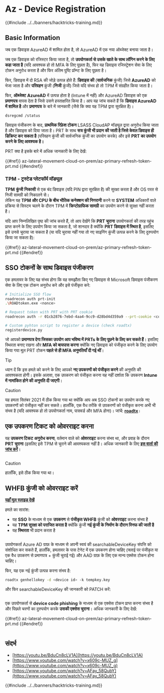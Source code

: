 # Az - Device Registration

{{#include ../../banners/hacktricks-training.md}}

## Basic Information

जब एक डिवाइस AzureAD में शामिल होता है, तो AzureAD में एक नया ऑब्जेक्ट बनाया जाता है।

जब एक डिवाइस को रजिस्टर किया जाता है, तो **उपयोगकर्ता से उसके खाते के साथ लॉगिन करने के लिए कहा जाता है** (यदि आवश्यक हो तो MFA के लिए पूछता है), फिर यह डिवाइस रजिस्ट्रेशन सेवा के लिए टोकन अनुरोध करता है और फिर अंतिम पुष्टि प्रॉम्प्ट के लिए पूछता है।

फिर, डिवाइस में दो RSA की जोड़े उत्पन्न होते हैं: **डिवाइस की** (**सार्वजनिक** कुंजी) जिसे **AzureAD** को भेजा जाता है और **परिवहन** कुंजी (**निजी** कुंजी) जिसे यदि संभव हो तो TPM में संग्रहीत किया जाता है।

फिर, **ऑब्जेक्ट** **AzureAD** में उत्पन्न होता है (Intune में नहीं) और AzureAD डिवाइस को एक **प्रमाणपत्र** वापस देता है जिसे उसने हस्ताक्षरित किया है। आप यह जांच सकते हैं कि **डिवाइस AzureAD में शामिल है** और **प्रमाणपत्र** के बारे में जानकारी (जैसे कि क्या यह TPM द्वारा सुरक्षित है)।
```bash
dsregcmd /status
```
डिवाइस पंजीकरण के बाद, **प्राथमिक रिफ्रेश टोकन** LSASS CloudAP मॉड्यूल द्वारा अनुरोध किया जाता है और डिवाइस को दिया जाता है। PRT के साथ **सत्र कुंजी भी प्रदान की जाती है जिसे केवल डिवाइस ही डिक्रिप्ट कर सकता है** (परिवहन कुंजी की सार्वजनिक कुंजी का उपयोग करके) और इसे **PRT का उपयोग करने के लिए आवश्यक है।**

PRT क्या है इसके बारे में अधिक जानकारी के लिए देखें:

{{#ref}}
az-lateral-movement-cloud-on-prem/az-primary-refresh-token-prt.md
{{#endref}}

### TPM - ट्रस्टेड प्लेटफॉर्म मॉड्यूल

**TPM** **कुंजी** **निकासी** से एक बंद डिवाइस (यदि PIN द्वारा सुरक्षित है) की सुरक्षा करता है और OS परत से निजी सामग्री को निकालने से।\
लेकिन यह **TPM और CPU के बीच भौतिक कनेक्शन की निगरानी** करने या **SYSTEM** अधिकारों वाले प्रक्रिया से सिस्टम चलने के दौरान TPM में **क्रिप्टोग्राफिक सामग्री** का उपयोग करने से सुरक्षा नहीं करता है।

यदि आप निम्नलिखित पृष्ठ की जांच करते हैं, तो आप देखेंगे कि **PRT चुराना** उपयोगकर्ता की तरह पहुंच प्राप्त करने के लिए उपयोग किया जा सकता है, जो शानदार है क्योंकि **PRT डिवाइस में स्थित है**, इसलिए इसे उनसे चुराया जा सकता है (या यदि चुराया नहीं गया तो नए साइनिंग कुंजी उत्पन्न करने के लिए दुरुपयोग किया जा सकता है):

{{#ref}}
az-lateral-movement-cloud-on-prem/az-primary-refresh-token-prt.md
{{#endref}}

## SSO टोकनों के साथ डिवाइस पंजीकरण

एक हमलावर के लिए यह संभव होगा कि वह समझौता किए गए डिवाइस से Microsoft डिवाइस पंजीकरण सेवा के लिए एक टोकन अनुरोध करे और इसे पंजीकृत करे:
```bash
# Initialize SSO flow
roadrecon auth prt-init
.\ROADtoken.exe <nonce>

# Request token with PRT with PRT cookie
roadrecon auth -r 01cb2876-7ebd-4aa4-9cc9-d28bd4d359a9 --prt-cookie <cookie>

# Custom pyhton script to register a device (check roadtx)
registerdevice.py
```
जो आपको **प्रमाणपत्र देगा जिसका उपयोग आप भविष्य में PRTs के लिए पूछने के लिए कर सकते हैं**। इसलिए स्थिरता बनाए रखना और **MFA को बायपास करना** क्योंकि नए डिवाइस को पंजीकृत करने के लिए उपयोग किया गया मूल PRT टोकन **पहले से ही MFA अनुमतियाँ दी गई थीं**।

> [!TIP]
> ध्यान दें कि इस हमले को करने के लिए आपको **नए उपकरणों को पंजीकृत करने** की अनुमति की आवश्यकता होगी। इसके अलावा, एक उपकरण को पंजीकृत करना यह नहीं दर्शाता कि उपकरण **Intune में नामांकित होने की अनुमति दी जाएगी**।

> [!CAUTION]
> यह हमला सितंबर 2021 में ठीक किया गया था क्योंकि आप अब SSO टोकनों का उपयोग करके नए उपकरणों को पंजीकृत नहीं कर सकते। हालाँकि, एक वैध तरीके से उपकरणों को पंजीकृत करना अभी भी संभव है (यदि आवश्यक हो तो उपयोगकर्ता नाम, पासवर्ड और MFA होना)। जांचें: [**roadtx**](https://github.com/carlospolop/hacktricks-cloud/blob/master/pentesting-cloud/azure-security/az-lateral-movement-cloud-on-prem/az-roadtx-authentication.md)।

## एक उपकरण टिकट को ओवरराइट करना

यह **उपकरण टिकट** **अनुरोध करना**, वर्तमान वाले को **ओवरराइट** करना संभव था, और प्रवाह के दौरान **PRT चुराना** (इसलिए इसे TPM से चुराने की आवश्यकता नहीं है। अधिक जानकारी के लिए [**इस वार्ता की जांच करें**](https://youtu.be/BduCn8cLV1A)।

<figure><img src="../../images/image (32).png" alt=""><figcaption></figcaption></figure>

> [!CAUTION]
> हालाँकि, इसे ठीक किया गया था।

## WHFB कुंजी को ओवरराइट करें

[**यहाँ मूल स्लाइड देखें**](https://dirkjanm.io/assets/raw/Windows%20Hello%20from%20the%20other%20side_nsec_v1.0.pdf)

हमले का सारांश:

- यह **SSO** के माध्यम से एक **उपकरण** से **पंजीकृत WHFB** कुंजी को **ओवरराइट** करना संभव है
- यह **TPM सुरक्षा को पराजित करता है** क्योंकि कुंजी **नई कुंजी के निर्माण के दौरान स्निफ की जाती है**
- यह **स्थिरता** भी प्रदान करता है

<figure><img src="../../images/image (34).png" alt=""><figcaption></figcaption></figure>

उपयोगकर्ता Azure AD ग्राफ़ के माध्यम से अपनी स्वयं की searchableDeviceKey संपत्ति को संशोधित कर सकते हैं, हालाँकि, हमलावर के पास टेनेट में एक उपकरण होना चाहिए (फ्लाई पर पंजीकृत या एक वैध उपकरण से प्रमाणपत्र + कुंजी चुराई गई) और AAD ग्राफ़ के लिए एक मान्य एक्सेस टोकन होना चाहिए।

फिर, यह एक नई कुंजी उत्पन्न करना संभव है:
```bash
roadtx genhellokey -d <device id> -k tempkey.key
```
और फिर searchableDeviceKey की जानकारी को PATCH करें:

<figure><img src="../../images/image (36).png" alt=""><figcaption></figcaption></figure>

एक उपयोगकर्ता से **device code phishing** के माध्यम से एक एक्सेस टोकन प्राप्त करना संभव है और पिछले चरणों का दुरुपयोग करके **उसकी एक्सेस चुराना**। अधिक जानकारी के लिए देखें:

{{#ref}}
az-lateral-movement-cloud-on-prem/az-primary-refresh-token-prt.md
{{#endref}}

<figure><img src="../../images/image (37).png" alt=""><figcaption></figcaption></figure>

## संदर्भ

- [https://youtu.be/BduCn8cLV1A](https://youtu.be/BduCn8cLV1A)
- [https://www.youtube.com/watch?v=x609c-MUZ_g](https://www.youtube.com/watch?v=x609c-MUZ_g)
- [https://www.youtube.com/watch?v=AFay_58QubY](https://www.youtube.com/watch?v=AFay_58QubY)

{{#include ../../banners/hacktricks-training.md}}
